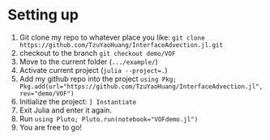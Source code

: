 # Setting up
1. Git clone my repo to whatever place you like: `git clone https://github.com/TzuYaoHuang/InterfaceAdvection.jl.git`
2. checkout to the branch `git checkout demo/VOF`
3. Move to the current folder (`.../example/`)
4. Activate current project (`julia --project=.`)
3. Add my github repo into the project `using Pkg; Pkg.add(url="https://github.com/TzuYaoHuang/InterfaceAdvection.jl", rev="demo/VOF")`
4. Initialize the project: `] Instantiate`
5. Exit Julia and enter it again.
6. Run `using Pluto; Pluto.run(notebook="VOFdemo.jl")`
7. You are free to go!